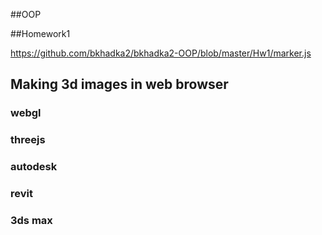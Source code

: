 ##OOP

##Homework1

https://github.com/bkhadka2/bkhadka2-OOP/blob/master/Hw1/marker.js



## Making 3d images in web browser
### webgl
### threejs
### autodesk
### revit
### 3ds max
